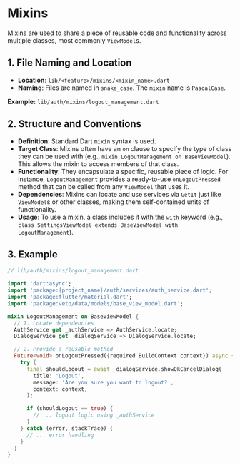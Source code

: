 # Mixins

Mixins are used to share a piece of reusable code and functionality across multiple classes, most commonly `ViewModel`s.

## 1. File Naming and Location

-   **Location**: `lib/<feature>/mixins/<mixin_name>.dart`
-   **Naming**: Files are named in `snake_case`. The `mixin` name is `PascalCase`.

**Example:** `lib/auth/mixins/logout_management.dart`

## 2. Structure and Conventions

-   **Definition**: Standard Dart `mixin` syntax is used.
-   **Target Class**: Mixins often have an `on` clause to specify the type of class they can be used with (e.g., `mixin LogoutManagement on BaseViewModel`). This allows the mixin to access members of that class.
-   **Functionality**: They encapsulate a specific, reusable piece of logic. For instance, `LogoutManagement` provides a ready-to-use `onLogoutPressed` method that can be called from any `ViewModel` that uses it.
-   **Dependencies**: Mixins can locate and use services via `GetIt` just like `ViewModel`s or other classes, making them self-contained units of functionality.
-   **Usage**: To use a mixin, a class includes it with the `with` keyword (e.g., `class SettingsViewModel extends BaseViewModel with LogoutManagement`).

## 3. Example

```dart
// lib/auth/mixins/logout_management.dart

import 'dart:async';
import 'package:{project_name}/auth/services/auth_service.dart';
import 'package:flutter/material.dart';
import 'package:veto/data/models/base_view_model.dart';

mixin LogoutManagement on BaseViewModel {
  // 1. Locate dependencies
  AuthService get _authService => AuthService.locate;
  DialogService get _dialogService => DialogService.locate;

  // 2. Provide a reusable method
  Future<void> onLogoutPressed({required BuildContext context}) async {
    try {
      final shouldLogout = await _dialogService.showOkCancelDialog(
        title: 'Logout',
        message: 'Are you sure you want to logout?',
        context: context,
      );

      if (shouldLogout == true) {
        // ... logout logic using _authService
      }
    } catch (error, stackTrace) {
      // ... error handling
    }
  }
}
```
